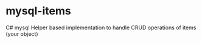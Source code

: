 # mysql-items

C# mysql Helper based implementation to handle CRUD operations of items (your object)
